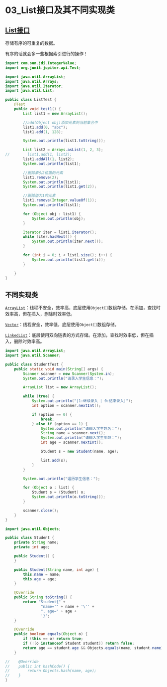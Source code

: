 # 03_List接口及其不同实现类

## [List接口](https://docs.oracle.com/javase/8/docs/api/java/util/List.html)

存储有序的可重复的数据。

有序的话就会多一些根据索引进行的操作！

```java
import com.sun.jdi.IntegerValue;
import org.junit.jupiter.api.Test;

import java.util.ArrayList;
import java.util.Arrays;
import java.util.Iterator;
import java.util.List;

public class ListTest {
    @Test
    public void test1() {
        List list1 = new ArrayList();

        //add(Object obj)添加元素到当前集合中
        list1.add(0, "abc");
        list1.add(1, 128);

        System.out.println(list1.toString());

        List list2 = Arrays.asList(1, 2, 3);
//        list1.add(1, list2);
        list1.addAll(1, list2);
        System.out.println(list1);

        //删除索引2位置的元素
        list1.remove(2);
        System.out.println(list1);
        System.out.println(list1.get(2));

        //删除值为1的元素
        list1.remove(Integer.valueOf(1));
        System.out.println(list1);

        for (Object obj : list1) {
            System.out.println(obj);
        }

        Iterator iter = list1.iterator();
        while (iter.hasNext()) {
            System.out.println(iter.next());
        }

        for (int i = 0; i < list1.size(); i++) {
            System.out.println(list1.get(i));
        }

    }
}
```

## 不同实现类

[`ArrayList`](https://docs.oracle.com/javase/8/docs/api/java/util/ArrayList.html)：线程不安全，效率高，底层使用`Object[]`数组存储。在添加，查找时效率高，但在插入，删除时效率低。

[`Vector`](https://docs.oracle.com/javase/8/docs/api/java/util/Vector.html)：线程安全，效率低，底层使用`Object[]`数组存储。

[`LinkedList`](https://docs.oracle.com/javase/8/docs/api/java/util/LinkedList.html)：底层使用双向链表的方式存储。在添加，查找时效率低，但在插入，删除时效率高。

```java
import java.util.ArrayList;
import java.util.Scanner;

public class StudentTest {
    public static void main(String[] args) {
        Scanner scanner = new Scanner(System.in);
        System.out.println("请录入学生信息：");

        ArrayList list = new ArrayList();

        while (true) {
            System.out.println("|1:继续录入 | 0:结束录入|");
            int option = scanner.nextInt();

            if (option == 0) {
                break;
            } else if (option == 1) {
                System.out.println("请输入学生姓名：");
                String name = scanner.next();
                System.out.println("请输入学生年龄：");
                int age = scanner.nextInt();

                Student s = new Student(name, age);

                list.add(s);
            }
        }

        System.out.println("遍历学生信息：");

        for (Object o : list) {
            Student s = (Student) o;
            System.out.println(o.toString());
        }

        scanner.close();
    }
}
```

```java
import java.util.Objects;

public class Student {
    private String name;
    private int age;

    public Student() {
    }

    public Student(String name, int age) {
        this.name = name;
        this.age = age;
    }

    @Override
    public String toString() {
        return "Student{" +
                "name='" + name + '\'' +
                ", age=" + age +
                '}';
    }

    @Override
    public boolean equals(Object o) {
        if (this == o) return true;
        if (!(o instanceof Student student)) return false;
        return age == student.age && Objects.equals(name, student.name);
    }

//    @Override
//    public int hashCode() {
//        return Objects.hash(name, age);
//    }
}
```
